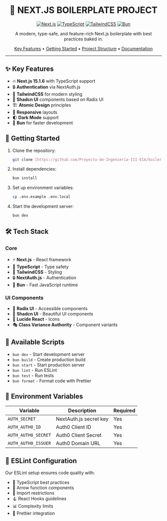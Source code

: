 <div align="center">

# 🚀 NEXT.JS BOILERPLATE PROJECT

[![Next.js](https://img.shields.io/badge/Next.js-15.1.6-black?style=for-the-badge&logo=next.js)](https://nextjs.org/)
[![TypeScript](https://img.shields.io/badge/TypeScript-5.0-blue?style=for-the-badge&logo=typescript)](https://www.typescriptlang.org/)
[![TailwindCSS](https://img.shields.io/badge/TailwindCSS-3.0-38B2AC?style=for-the-badge&logo=tailwind-css)](https://tailwindcss.com/)
[![Bun](https://img.shields.io/badge/Bun-1.0-f9f1e1?style=for-the-badge&logo=bun)](https://bun.sh/)

A modern, type-safe, and feature-rich Next.js boilerplate with best practices baked in.

[Key Features](#key-features) •
[Getting Started](#getting-started) •
[Project Structure](#project-structure) •
[Documentation](#documentation)

</div>

---

## ✨ Key Features

- 🔥 **Next.js 15.1.6** with TypeScript support
- 🔒 **Authentication** via NextAuth.js
- 💅 **TailwindCSS** for modern styling
- 🎨 **Shadcn UI** components based on Radix UI
- 🏗️ **Atomic Design** principles
- 📱 **Responsive** layouts
- 🌓 **Dark Mode** support
- 🚀 **Bun** for faster development

## 🚀 Getting Started

1. Clone the repository:

   ```bash
   git clone [https://github.com/Proyecto-de-Ingenieria-III-EIA/boilerplate](https://github.com/Proyecto-de-Ingenieria-III-EIA/boilerplate)
   ```

2. Install dependencies:

   ```bash
   bun install
   ```

3. Set up environment variables:

   ```bash
   cp .env.example .env.local
   ```

4. Start the development server:
   ```bash
   bun dev
   ```

## 🛠️ Tech Stack

### Core

- ⚡ **Next.js** - React framework
- 📘 **TypeScript** - Type safety
- 🎨 **TailwindCSS** - Styling
- 🔒 **NextAuth.js** - Authentication
- 🏃 **Bun** - Fast JavaScript runtime

### UI Components

- 🎯 **Radix UI** - Accessible components
- 🎨 **Shadcn UI** - Beautiful UI components
- 📱 **Lucide React** - Icons
- 🎭 **Class Variance Authority** - Component variants

## 📜 Available Scripts

- `bun dev` - Start development server
- `bun build` - Create production build
- `bun start` - Start production server
- `bun lint` - Run ESLint
- `bun test` - Run tests
- `bun format` - Format code with Prettier

## 🔐 Environment Variables

| Variable            | Description            | Required |
| ------------------- | ---------------------- | -------- |
| `AUTH_SECRET`       | NextAuth.js secret key | Yes      |
| `AUTH_AUTH0_ID`     | Auth0 Client ID        | Yes      |
| `AUTH_AUTH0_SECRET` | Auth0 Client Secret    | Yes      |
| `AUTH_AUTH0_ISSUER` | Auth0 Domain URL       | Yes      |

## 📐 ESLint Configuration

Our ESLint setup ensures code quality with:

- 🎯 TypeScript best practices
- 🏹 Arrow function components
- 🚫 Import restrictions
- 🪝 React Hooks guidelines
- 📊 Complexity limits
- 🎨 Prettier integration
